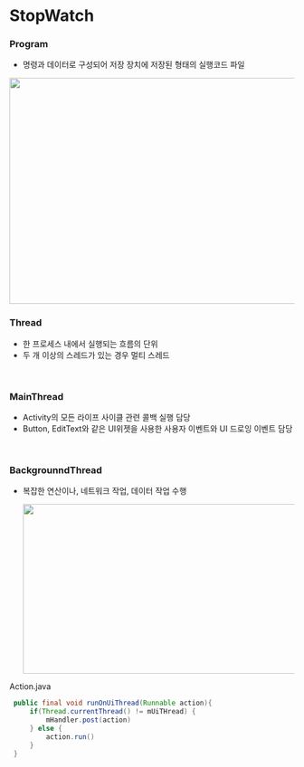 # StopWatch  

### Program
  - 명령과 데이터로 구성되어 저장 장치에 저장된 형태의 실행코드 파일
<img src="https://github.com/Seoin-A/StopWatch/assets/129828463/899dcd95-f5f4-4796-81a7-e78ab4b7c4fe).png" width="600" height="400"/>

<br>

### Thread
  - 한 프로세스 내에서 실행되는 흐름의 단위
  - 두 개 이상의 스레드가 있는 경우 멀티 스레드

<br>

### MainThread
  - Activity의 모든 라이프 사이클 관련 콜백 실행 담당
  - Button, EditText와 같은 UI위젯을 사용한 사용자 이벤트와 UI 드로잉 이벤트 담당

<br>


### BackgrounndThread 
  - 복잡한 연산이나, 네트워크 작업, 데이터 작업 수행
    
     <img src="https://github.com/Seoin-A/StopWatch/assets/129828463/9cf1755f-5317-4402-a73a-7a8e1bf75824" width="700" height="300"/>

  Action.java
   ```Java
    public final void runOnUiThread(Runnable action){
        if(Thread.currentThread() != mUiTHread) {
            mHandler.post(action)
        } else {
            action.run()
        }
    }
   ```








  





